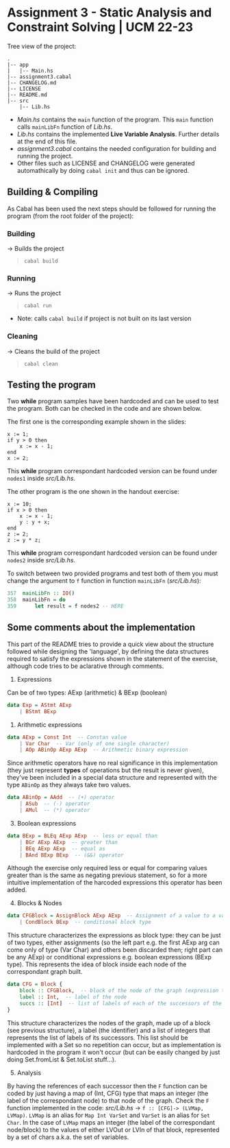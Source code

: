 # Assignment 3 - Static Analysis and Constraint Solving | UCM 22-23

Tree view of the project:

```
.
|-- app
|   |-- Main.hs
|-- assignment3.cabal
|-- CHANGELOG.md
|-- LICENSE
|-- README.md
|-- src
    |-- Lib.hs
```

- _Main.hs_ contains the `main` function of the program. This `main` function calls `mainLibFn` function of _Lib.hs_.
- _Lib.hs_ contains the implemented **Live Variable Analysis**. Further details at the end of this file.
- _assignment3.cabal_ contains the needed configuration for building and running the project.
- Other files such as LICENSE and CHANGELOG were generated automathically by doing `cabal init` and thus can be ignored.

## Building & Compiling

As Cabal has been used the next steps should be followed for running the program (from the root folder of the project):

### Building

-> Builds the project

> `cabal build`

### Running

-> Runs the project

> `cabal run`

- Note: calls `cabal build` if project is not built on its last version

### Cleaning

-> Cleans the build of the project

> `cabal clean`

## Testing the program

Two **while** program samples have been hardcoded and can be used to test the program. Both can be checked in the code and are shown below.

The first one is the corresponding example shown in the slides:

```while
x := 1;
if y > 0 then
    x := x - 1;
end
x := 2;
```

This **while** program correspondant hardcoded version can be found under `nodes1` inside _src/Lib.hs_.

The other program is the one shown in the handout exercise:

```while
x := 10;
if x > 0 then
    x := x - 1;
    y : y + x;
end
z := 2;
z := y * z;
```

This **while** program correspondant hardcoded version can be found under `nodes2` inside _src/Lib.hs_.

To switch between two provided programs and test both of them you must change the argument to `f` function in function `mainLibFn` (_src/Lib.hs_):

```haskell
357  mainLibFn :: IO()
358  mainLibFn = do
359      let result = f nodes2 -- HERE
```

## Some comments about the implementation

This part of the README tries to provide a quick view about the structure followed while designing the 'language', by defining the data structures required to satisfy the expressions shown in the statement of the exercise, although code tries to be aclarative through comments.

1. Expressions

Can be of two types: AExp (arithmetic) & BExp (boolean)

```haskell
data Exp = AStmt AExp
    | BStmt BExp
```

1. Arithmetic expressions

```haskell
data AExp = Const Int  -- Constan value
    | Var Char  -- Var (only of one single character)
    | AOp ABinOp AExp AExp  -- Arithmetic binary expression
```

Since arithmetic operators have no real significance in this implementation (they just represent **types** of operations but the result is never given), they've been included in a special data structure and represented with the type `ABinOp` as they always take two values.

```haskell
data ABinOp = AAdd  -- (+) operator
    | ASub  -- (-) operator
    | AMul  -- (*) operator
```

3. Boolean expressions

```haskell
data BExp = BLEq AExp AExp  -- less or equal than
    | BGr AExp AExp  -- greater than
    | BEq AExp AExp  -- equal as
    | BAnd BExp BExp  -- (&&) operator
```

Although the exercise only required less or equal for comparing values greater than is the same as negating previous statement, so for a more intuitive implementation of the harcoded expressions this operator has been added.

4. Blocks & Nodes

```haskell
data CFGBlock = AssignBlock AExp AExp  -- Assignment of a value to a var
    | CondBlock BExp  -- conditional block type
```

This structure characterizes the expressions as block type: they can be just of two types, either assignments (so the left part e.g. the first AExp arg can come only of type (Var Char) and others been discarded then; right part can be any AExp) or conditional expressions e.g. boolean expressions (BExp type). This represents the idea of block inside each node of the correspondant graph built.

```haskell
data CFG = Block {
    block :: CFGBlock,  -- block of the node of the graph (expression type)
    label :: Int,  -- label of the node
    succs :: [Int]  -- list of labels of each of the successors of the correspondant node of the graph (successors of the block of code)
}
```

This structure characterizes the nodes of the graph, made up of a block (see previous structure), a label (the identifier) and a list of integers that represents the list of labels of its successors. This list should be implemented with a Set so no repetition can occur, but as implementation is hardcoded in the program it won't occur (but can be easily changed by just doing Set.fromList & Set.toList stuff...).

5. Analysis

By having the references of each successor then the `F` function can be coded by just having a map of (Int, CFG) type that maps an integer (the label of the correspondant node) to that node of the graph. Check the `F` function implemented in the code: _src/Lib.hs_ ->  `f :: [CFG]-> (LVMap, LVMap)`. `LVMap` is an alias for `Map Int VarSet` and `VarSet` is an alias for `Set Char`. In the case of `LVMap` maps an integer (the label of the correspondant node/block) to the values of either LVOut or LVIn of that block, represented by a set of chars a.k.a. the set of variables.
